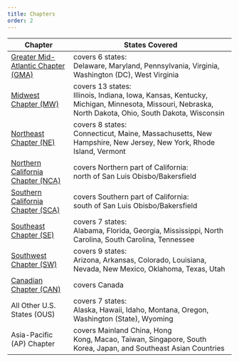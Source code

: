 ```yaml
---
title: Chapters
order: 2
---
```


|Chapter|States Covered|
|---|---|
|[Greater Mid-Atlantic Chapter (GMA)](https://gma.chapters.cala-web.org/)|covers 6 states:<br />Delaware, Maryland, Pennsylvania, Virginia, Washington (DC), West Virginia|
|[Midwest Chapter (MW)](https://midwest.chapters.cala-web.org/)|covers 13 states:<br />Illinois, Indiana, Iowa, Kansas, Kentucky, Michigan, Minnesota, Missouri, Nebraska, North Dakota, Ohio, South Dakota, Wisconsin |
|[Northeast Chapter (NE)](https://sites.google.com/site/calanehome/)|covers 8 states:<br />Connecticut, Maine, Massachusetts, New Hampshire, New Jersey, New York, Rhode Island, Vermont|
|[Northern California Chapter (NCA)](https://nca.chapters.cala-web.org/)|covers Northern part of California:<br />north of San Luis Obisbo/Bakersfield|
|[Southern California Chapter (SCA)](https://sca.chapters.cala-web.org/)|covers Southern part of California:<br />south of San Luis Obisbo/Bakersfield|
|[Southeast Chapter (SE)](http://se.chapters.cala-web.org/)|covers 7 states:<br />Alabama, Florida, Georgia, Mississippi, North Carolina, South Carolina, Tennessee|
|[Southwest Chapter (SW)](https://sw.chapters.cala-web.org/)|covers 9 states:<br />Arizona, Arkansas, Colorado, Louisiana, Nevada, New Mexico, Oklahoma, Texas, Utah|
|[Canadian Chapter (CAN)](https://www.cala-canada.org/)|covers Canada|
|All Other U.S. States (OUS)|covers 7 states:<br />Alaska, Hawaii, Idaho, Montana, Oregon, Washington (State), Wyoming|
|Asia-Pacific (AP) Chapter|covers Mainland China, Hong Kong, Macao, Taiwan, Singapore, South Korea, Japan, and Southeast Asian Countries|
